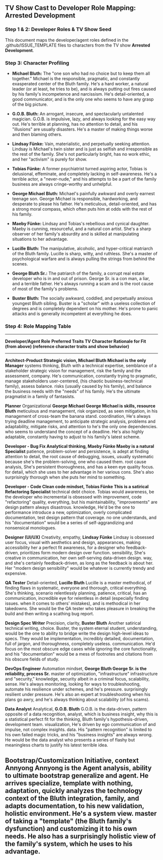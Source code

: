 ## TV Show Cast to Developer Role Mapping: Arrested Development

### Step 1 & 2: Developer Roles & TV Show Seed

This document maps the developer/agent roles defined in the
.github/ISSUE_TEMPLATE files to characters from the TV show **Arrested
Development**.

### Step 3: Character Profiling

- **Michael Bluth:** The \"one son who had no choice but to keep them
  all together.\" Michael is the responsible, pragmatic, and constantly
  exasperated center of the Bluth family. He\'s a hard worker, a natural
  leader (or at least, he tries to be), and is always putting out fires
  caused by his family\'s incompetence and narcissism. He\'s
  detail-oriented, a good communicator, and is the only one who seems to
  have any grasp of the big picture.

- **G.O.B. Bluth:** An arrogant, insecure, and spectacularly untalented
  magician. G.O.B. is impulsive, lazy, and always looking for the easy
  way out. He\'s terrible at planning, has no attention to detail, and
  his \"illusions\" are usually disasters. He\'s a master of making
  things worse and then blaming others.

- **Lindsay Fünke:** Vain, materialistic, and perpetually seeking
  attention. Lindsay is Michael\'s twin sister and is just as selfish
  and irresponsible as the rest of the family. She\'s not particularly
  bright, has no work ethic, and her \"activism\" is purely for show.

- **Tobias Fünke:** A former psychiatrist turned aspiring actor, Tobias
  is delusional, effeminate, and completely lacking in self-awareness.
  He\'s a terrible actor, a \"never-nude,\" and his attempts to be a
  part of the family business are always cringe-worthy and unhelpful.

- **George Michael Bluth:** Michael\'s painfully awkward and overly
  earnest teenage son. George Michael is responsible, hardworking, and
  desperate to please his father. He\'s meticulous, detail-oriented, and
  has a strong moral compass, which often puts him at odds with the rest
  of his family.

- **Maeby Fünke:** Lindsay and Tobias\'s rebellious and cynical
  daughter. Maeby is cunning, resourceful, and a natural con artist.
  She\'s a sharp observer of her family\'s absurdity and is skilled at
  manipulating situations to her advantage.

- **Lucille Bluth:** The manipulative, alcoholic, and hyper-critical
  matriarch of the Bluth family. Lucille is sharp, witty, and ruthless.
  She\'s a master of psychological warfare and is always pulling the
  strings from behind the scenes.

- **George Bluth Sr.:** The patriarch of the family, a corrupt real
  estate developer who is in and out of prison. George Sr. is a con man,
  a liar, and a terrible father. He\'s always running a scam and is the
  root cause of most of the family\'s problems.

- **Buster Bluth:** The socially awkward, coddled, and perpetually
  anxious youngest Bluth sibling. Buster is a \"scholar\" with a useless
  collection of degrees and is completely dependent on his mother. He\'s
  prone to panic attacks and is generally incompetent at everything he
  does.

### Step 4: Role Mapping Table

  ---------------------------------------------------------------------------------------
  **Developer/Agent Role**    **Preferred Traits   **TV Character**  **Rationale for Fit
                              (from above)**                         (reference character
                                                                     traits and show
                                                                     behavior)**
  --------------------------- -------------------- ----------------- --------------------
  **Architect-Product         Strategic vision,    **Michael Bluth** Michael is the only
  Manager**                   systems thinking,                      Bluth with a
                              technical expertise,                   semblance of a
                              stakeholder                            strategic vision for
                              management, risk                       the family and the
                              assessment,                            company. He's
                              communication,                         constantly trying to
                              pragmatic,                             manage stakeholders
                              user-centered,                         (his chaotic
                              business-technical                     family), assess
                              balance.                               risks (usually
                                                                     caused by his
                                                                     family), and balance
                                                                     the business needs
                                                                     with the \"needs\"
                                                                     of his family. He\'s
                                                                     the ultimate
                                                                     pragmatist in a
                                                                     family of
                                                                     fantasists.

  **Planner**                 Organizational       **George Michael  George Michael is
                              skills, resource     Bluth**           meticulous and
                              management, risk                       organized, as seen
                              mitigation,                            in his management of
                              cross-team                             the banana stand.
                              coordination,                          He\'s always trying
                              deadline management,                   to anticipate
                              strategic analysis,                    problems and
                              adaptability,                          mitigate risks, and
                              attention to                           he\'s the only one
                              dependencies.                          who seems to
                                                                     understand the
                                                                     concept of a
                                                                     deadline. He\'s also
                                                                     highly adaptable,
                                                                     constantly having to
                                                                     adjust to his
                                                                     family\'s latest
                                                                     scheme.

  **Developer - Bug Fix       Analytical thinking, **Maeby Fünke**   Maeby is a natural
  Specialist**                patience,                              problem-solver and
                              persistence,                           is adept at finding
                              attention to detail,                   the root cause of
                              debugging,                             issues, usually
                              systematic                             because she\'s the
                              problem-solving,                       one who caused them.
                              root cause analysis,                   She\'s persistent
                              thoroughness,                          and has a keen eye
                              quality focus.                         for detail, which
                                                                     she uses to her
                                                                     advantage in her
                                                                     various cons. She\'s
                                                                     also surprisingly
                                                                     thorough when she
                                                                     puts her mind to
                                                                     something.

  **Developer - Code          Clean code mindset,  **Tobias Fünke**  This is a satirical
  Refactoring Specialist**    technical debt                         choice. Tobias would
                              awareness,                             be the developer who
                              incremental                            is obsessed with
                              improvement, code                      \"refactoring\"
                              quality,                               everything, but his
                              maintainability,                       \"improvements\" are
                              design pattern                         always disastrous.
                              knowledge,                             He\'d be the one to
                              performance                            introduce a new,
                              optimization,                          overly complicated
                              documentation, test                    design pattern that
                              coverage.                              no one understands,
                                                                     and his
                                                                     \"documentation\"
                                                                     would be a series of
                                                                     self-aggrandizing
                                                                     and nonsensical
                                                                     monologues.

  **Designer (UI/UX)**        Creativity, empathy, **Lindsay Fünke** Lindsay is obsessed
                              user focus, visual                     with aesthetics and
                              design,                                appearances, making
                              accessibility                          her a perfect fit
                              awareness,                             for a designer who
                              feedback-driven,                       prioritizes form
                              modern design                          over function.
                              sensibility,                           She\'s creative in
                              communication,                         her own self-serving
                              data-driven design.                    way, and she\'s
                                                                     certainly
                                                                     feedback-driven, as
                                                                     long as the feedback
                                                                     is about her. Her
                                                                     \"modern design
                                                                     sensibility\" would
                                                                     be whatever is
                                                                     currently trendy and
                                                                     expensive.

  **QA Tester**               Detail-oriented,     **Lucille Bluth** Lucille is a master
                              methodical,                            of finding flaws in
                              systematic,                            everyone and
                              thorough, critical                     everything. She\'s
                              thinking, scenario                     relentlessly
                              planning, patience,                    critical, has an
                              communication,                         incredible eye for
                              relentless in                          detail (especially
                              finding issues.                        when it comes to
                                                                     others\' mistakes),
                                                                     and is methodical in
                                                                     her takedowns. She
                                                                     would be the QA
                                                                     tester who takes
                                                                     pleasure in breaking
                                                                     the build and then
                                                                     writing a scathing
                                                                     bug report.

  **Design Spec Writer**      Precision, clarity,  **Buster Bluth**  Another satirical
                              technical writing,                     choice. Buster, the
                              system                                 eternal student,
                              understanding,                         would be the one to
                              ability to bridge                      write the design
                              high-level ideas to                    specs. They would be
                              implementation,                        incredibly detailed,
                              documentation,                         full of jargon, and
                              thoroughness,                          completely useless.
                              communication.                         He\'d focus on the
                                                                     most obscure edge
                                                                     cases while ignoring
                                                                     the core
                                                                     functionality, and
                                                                     his
                                                                     \"documentation\"
                                                                     would be a mess of
                                                                     footnotes and
                                                                     citations from his
                                                                     obscure fields of
                                                                     study.

  **DevOps Engineer**         Automation mindset,  **George Bluth    George Sr. is the
                              reliability, process Sr.**             master of
                              optimization,                          \"infrastructure\"
                              infrastructure                         and \"security,\"
                              knowledge, security                    albeit in a criminal
                              focus, scalability,                    sense. He\'s always
                              monitoring,                            looking for ways to
                              troubleshooting,                       automate his
                              resilience under                       schemes, and he\'s
                              pressure.                              surprisingly
                                                                     resilient under
                                                                     pressure. He\'s also
                                                                     an expert at
                                                                     troubleshooting when
                                                                     his plans go awry,
                                                                     and he\'s always
                                                                     thinking about
                                                                     scalability (of his
                                                                     scams).

  **Data Analyst**            Analytical,          **G.O.B. Bluth**  G.O.B. is the
                              data-driven, pattern                   opposite of a data
                              recognition,                           analyst, which is
                              business insight,                      why this is a
                              statistical                            perfect fit for the
                              thinking,                              Bluth family\'s
                              hypothesis-driven,                     development team.
                              visualization,                         He\'s driven by ego
                              communication of                       and impulse, not
                              complex insights.                      data. His \"pattern
                                                                     recognition\" is
                                                                     limited to his own
                                                                     failed magic tricks,
                                                                     and his \"business
                                                                     insights\" are
                                                                     always wrong. He
                                                                     would be the data
                                                                     analyst who presents
                                                                     a series of flashy
                                                                     but meaningless
                                                                     charts to justify
                                                                     his latest terrible
                                                                     idea.

  **Bootstrap/Customization   Initiative, context  **Annyong**       Annyong is the
  Agent**                     analysis, ability to                   ultimate bootstrap
                              generalize and                         agent. He arrives
                              specialize, template                   with nothing,
                              adaptation,                            quickly analyzes the
                              technology                             context of the Bluth
                              integration,                           family, and adapts
                              documentation,                         to his new
                              validation, holistic                   environment. He\'s a
                              system view.                           master of taking a
                                                                     \"template\" (the
                                                                     Bluth family\'s
                                                                     dysfunction) and
                                                                     customizing it to
                                                                     his own needs. He
                                                                     also has a
                                                                     surprisingly
                                                                     holistic view of the
                                                                     family\'s system,
                                                                     which he uses to his
                                                                     advantage.
  ---------------------------------------------------------------------------------------
